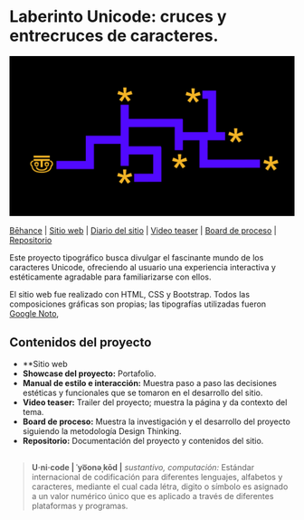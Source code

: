 # Laberinto Unicode: cruces y entrecruces de caracteres. 

<img src="https://github.com/sofiacastaneda/laberinto_unicode/blob/main/assets_readme/mapa.png" width="650">

[Bēhance](#) | [Sitio web](https://sofiacastaneda.github.io/laberinto_unicode/) | [Diario del sitio](#) | [Video teaser](#) | [Board de proceso](https://miro.com/app/board/o9J_lB1mGm8=/) | [Repositorio](https://github.com/sofiacastaneda/laberinto_unicode)

Este proyecto tipográfico busca divulgar el fascinante mundo de los caracteres Unicode, ofreciendo al usuario una experiencia interactiva y estéticamente agradable para familiarizarse con ellos. 

El sitio web fue realizado con HTML, CSS y Bootstrap. Todos las composiciones gráficas son propias; las tipografías utilizadas fueron [Google Noto](https://www.google.com/get/noto/), 


## Contenidos del proyecto

* **Sitio web
* **Showcase del proyecto:** Portafolio.
* **Manual de estilo e interacción:** Muestra paso a paso las decisiones estéticas y funcionales que se tomaron en el desarrollo del sitio.
* **Video teaser:** Trailer del proyecto; muestra la página y da contexto del tema. 
* **Board de proceso:** Muestra la investigación y el desarrollo del proyecto siguiendo la metodología Design Thinking. 
* **Repositorio:** Documentación del proyecto y contenidos del sitio. 

## 
>**U·ni·code | ˈyo͞onəˌkōd |**
>*sustantivo, computación:*
>Estándar internacional de codificación para diferentes lenguajes, alfabetos y caracteres, mediante el cual cada létra, digito o símbolo es asignado a un valor numérico único que es aplicado a través de diferentes plataformas y programas. 
